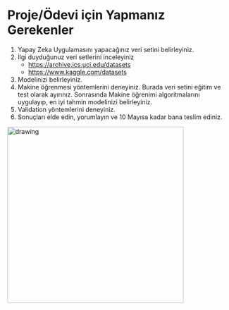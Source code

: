 # Proje/Ödevi için Yapmanız Gerekenler

1. Yapay Zeka Uygulamasını yapacağınız veri setini belirleyiniz.
2. İlgi duyduğunuz veri setlerini inceleyiniz
   - https://archive.ics.uci.edu/datasets
   - https://www.kaggle.com/datasets
3. Modelinizi belirleyiniz.
4. Makine öğrenmesi yöntemlerini deneyiniz. Burada veri setini eğitim ve test olarak ayırınız. Sonrasında Makine öğrenimi algoritmalarını uygulayıp, en iyi tahmin modelinizi belirleyiniz.
5. Validation yöntemlerini deneyiniz.
6. Sonuçları elde edin, yorumlayın ve 10 Mayısa kadar bana teslim ediniz.

<img src="https://user-images.githubusercontent.com/74038190/212748842-9fcbad5b-6173-4175-8a61-521f3dbb7514.gif" alt="drawing" width="400"/>
